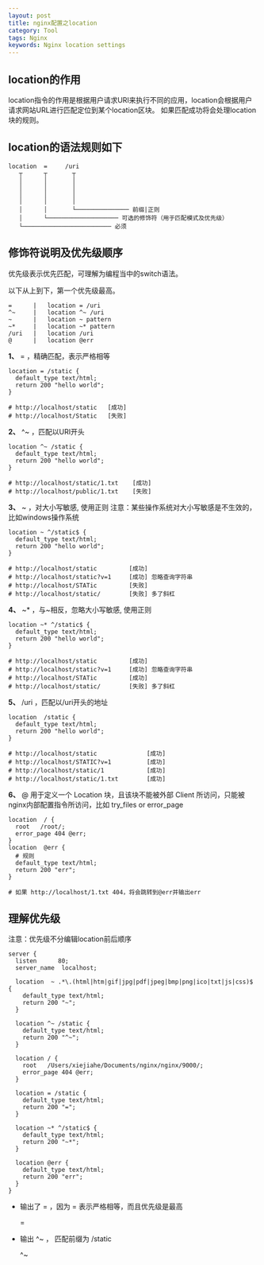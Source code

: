 ```yaml
---
layout: post
title: nginx配置之location
category: Tool
tags: Nginx
keywords: Nginx location settings
---
```



## location的作用

location指令的作用是根据用户请求URI来执行不同的应用，location会根据用户请求网站URL进行匹配定位到某个location区块。 如果匹配成功将会处理location块的规则。

## location的语法规则如下

    location  =     /uri
       ┬      ┬       ┬
       │      │       │
       │      │       │
       │      │       │
       │      │       │
       │      │       └─────────────── 前缀|正则
       │      └──────────────────── 可选的修饰符（用于匹配模式及优先级）
       └───────────────────────── 必须

## 修饰符说明及优先级顺序

优先级表示优先匹配，可理解为编程当中的switch语法。

以下从上到下，第一个优先级最高。

    =      |   location = /uri
    ^~     |   location ^~ /uri
    ~      |   location ~ pattern
    ~*     |   location ~* pattern
    /uri   |   location /uri
    @      |   location @err

**1、** = ，精确匹配，表示严格相等

    location = /static {
      default_type text/html;
      return 200 "hello world";
    }

    # http://localhost/static   [成功]
    # http://localhost/Static   [失败]

**2、** ^~ ，匹配以URI开头

    location ^~ /static {
      default_type text/html;
      return 200 "hello world";
    }

    # http://localhost/static/1.txt    [成功]
    # http://localhost/public/1.txt    [失败]

**3、** ~ ，对大小写敏感, 使用正则 注意：某些操作系统对大小写敏感是不生效的，比如windows操作系统

    location ~ ^/static$ {
      default_type text/html;
      return 200 "hello world";
    }

    # http://localhost/static         [成功]
    # http://localhost/static?v=1     [成功] 忽略查询字符串
    # http://localhost/STATic         [失败]
    # http://localhost/static/        [失败] 多了斜杠

**4、** ~* ，与~相反，忽略大小写敏感, 使用正则

    location ~* ^/static$ {
      default_type text/html;
      return 200 "hello world";
    }

    # http://localhost/static         [成功]
    # http://localhost/static?v=1     [成功] 忽略查询字符串
    # http://localhost/STATic         [成功]
    # http://localhost/static/        [失败] 多了斜杠

**5、** /uri ，匹配以/uri开头的地址

    location  /static {
      default_type text/html;
      return 200 "hello world";
    }

    # http://localhost/static              [成功]
    # http://localhost/STATIC?v=1          [成功]
    # http://localhost/static/1            [成功]
    # http://localhost/static/1.txt        [成功]

**6、** @ 用于定义一个 Location 块，且该块不能被外部 Client 所访问，只能被nginx内部配置指令所访问，比如 try_files or error_page

    location  / {
      root   /root/;
      error_page 404 @err;
    }
    location  @err {
      # 规则
      default_type text/html;
      return 200 "err";
    }

    # 如果 http://localhost/1.txt 404，将会跳转到@err并输出err

## 理解优先级

注意：优先级不分编辑location前后顺序

    server {
      listen      80;
      server_name  localhost;

      location  ~ .*\.(html|htm|gif|jpg|pdf|jpeg|bmp|png|ico|txt|js|css)$ {
        default_type text/html;
        return 200 "~";
      }

      location ^~ /static {
        default_type text/html;
        return 200 "^~";
      }

      location / {
        root   /Users/xiejiahe/Documents/nginx/nginx/9000/;
        error_page 404 @err;
      }

      location = /static {
        default_type text/html;
        return 200 "=";
      }

      location ~* ^/static$ {
        default_type text/html;
        return 200 "~*";
      }

      location @err {
        default_type text/html;
        return 200 "err";
      }
    }


- 输出了 = ，因为 = 表示严格相等，而且优先级是最高

    =


- 输出 ^~ ， 匹配前缀为 /static

    ^~

